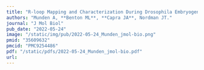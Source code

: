 ```yaml
---
title: "R-loop Mapping and Characterization During Drosophila Embryogenesis Reveals Developmental Plasticity in R-loop Signatures"
authors: "Munden A, **Benton ML**, **Capra JA**, Nordman JT."
journal: "J Mol Biol"
pub_date: "2022-05-24"
image: "/static/img/pub/2022-05-24_Munden_jmol-bio.png"
pmid: "35609632"
pmcid: "PMC9254486"
pdf: "/static/pdfs/2022-05-24_Munden_jmol-bio.pdf"
url: 
---
```

